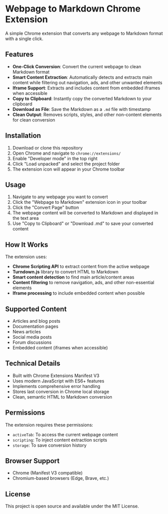 # Webpage to Markdown Chrome Extension

A simple Chrome extension that converts any webpage to Markdown format with a single click.

## Features

- **One-Click Conversion**: Convert the current webpage to clean Markdown format
- **Smart Content Extraction**: Automatically detects and extracts main content while filtering out navigation, ads, and other unwanted elements
- **Iframe Support**: Extracts and includes content from embedded iframes when accessible
- **Copy to Clipboard**: Instantly copy the converted Markdown to your clipboard
- **Download as File**: Save the Markdown as a `.md` file with timestamp
- **Clean Output**: Removes scripts, styles, and other non-content elements for clean conversion

## Installation

1. Download or clone this repository
2. Open Chrome and navigate to `chrome://extensions/`
3. Enable "Developer mode" in the top right
4. Click "Load unpacked" and select the project folder
5. The extension icon will appear in your Chrome toolbar

## Usage

1. Navigate to any webpage you want to convert
2. Click the "Webpage to Markdown" extension icon in your toolbar
3. Click the "Convert Page" button
4. The webpage content will be converted to Markdown and displayed in the text area
5. Use "Copy to Clipboard" or "Download .md" to save your converted content

## How It Works

The extension uses:
- **Chrome Scripting API** to extract content from the active webpage
- **Turndown.js** library to convert HTML to Markdown
- **Smart content detection** to find main article/content areas
- **Content filtering** to remove navigation, ads, and other non-essential elements
- **Iframe processing** to include embedded content when possible

## Supported Content

- Articles and blog posts
- Documentation pages  
- News articles
- Social media posts
- Forum discussions
- Embedded content (iframes when accessible)

## Technical Details

- Built with Chrome Extensions Manifest V3
- Uses modern JavaScript with ES6+ features
- Implements comprehensive error handling
- Stores last conversion in Chrome local storage
- Clean, semantic HTML to Markdown conversion

## Permissions

The extension requires these permissions:
- `activeTab`: To access the current webpage content
- `scripting`: To inject content extraction scripts
- `storage`: To save conversion history

## Browser Support

- Chrome (Manifest V3 compatible)
- Chromium-based browsers (Edge, Brave, etc.)

## License

This project is open source and available under the MIT License.
